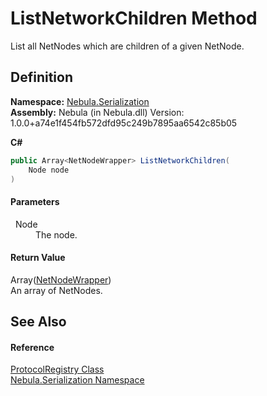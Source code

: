 # ListNetworkChildren Method


List all NetNodes which are children of a given NetNode.



## Definition
**Namespace:** <a href="N_Nebula_Serialization">Nebula.Serialization</a>  
**Assembly:** Nebula (in Nebula.dll) Version: 1.0.0+a74e1f454fb572dfd95c249b7895aa6542c85b05

**C#**
``` C#
public Array<NetNodeWrapper> ListNetworkChildren(
	Node node
)
```



#### Parameters
<dl><dt>  Node</dt><dd>The node.</dd></dl>

#### Return Value
Array(<a href="T_Nebula_NetNodeWrapper">NetNodeWrapper</a>)  
An array of NetNodes.

## See Also


#### Reference
<a href="T_Nebula_Serialization_ProtocolRegistry">ProtocolRegistry Class</a>  
<a href="N_Nebula_Serialization">Nebula.Serialization Namespace</a>  
